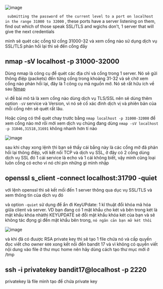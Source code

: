 ![image](https://github.com/user-attachments/assets/42c54e91-bb04-4162-bf02-5c47260972d3)

` submitting the password of the current level to a port on localhost in the range 31000 to 32000` , these ports have a server listening on them, find out which of those speak SSL/TLS and  wgichs don't, 1 server that will give the next credentials 

mình sẽ quét các cổng từ cổng 31000-32  và xem cổng nào sử dụng dịch vụ SSL/TLS phản hồi lại thì sẽ đến cổng đấy 

## nmap -sV localhost -p 31000-32000

Dùng nmap là công cụ để quét các địa chỉ và cổng trong 1 server. Nó sẽ gửi thông điệp (packets) đến từng cổng trong khoảng 31-32 và sẽ chờ xem cổng nào phản hồi lại, đây là 1 công cụ mã nguồn mở. Nó sẽ rất hữu ích về sau [Nmap](https://www.freecodecamp.org/news/what-is-nmap-and-how-to-use-it-a-tutorial-for-the-greatest-scanning-tool-of-all-time/)

vì đề bài mô tả là xem cổng nào dùng dịch vụ TLS/SSL nên sẽ dùng thêm option `-sV` service và Version, vì nó sẽ cố xác đinh dịch vị và phiên bản của mỗi cổng nên sẽ quét rất lâu.

Hoặc cũng có thể quét chay trước bằng `nmap localhost -p 31000-32000` để xem cổng nào mở rồi mới xem dịch vụ chúng đang dùng `nmap -sV localhost -p 31046,31518,31691` không nhanh hơn tí nào

![image](https://github.com/user-attachments/assets/98c39175-5c92-48fd-948b-994b6c9192fe)

sau khi chạy xong lệnh thì bạn sẽ thấy cái bẳng này là các cổng mở đã phản hồi lại thông điệp, với kết nối TCP và dịch vụ SSL, ở đây có 2 cổng dùng dịch vụ SSL đó 1 cái service là echo và 1 cái không biết, vậy mình cũng loại luôn cổng có echo vì nó chỉ pin những gì mình nhập

 
## openssl s_client -connect localhost:31790 -quiet

với lệnh openssl thì sẽ kết mối đến 1 server thông qua dục vụ SSL/TLS và xem thông tin của dịch vụ đó

và option `-quiet` sử dụng để ẩn đi KeyUPdate: 1 kĩ thuật đổi khóa mã hóa giữa client và server. VD bạn đang có 1 mật khẩu cho két và bên trong két là mật khẩu khóa nhàthì KEYUPDATE sẽ đổi mật khẩu khóa két của bạn và sẽ không tác đọng gì đến mật khẩu bên trong, `nó ngăn cản bạn mở két thôi` 

![image](https://github.com/user-attachments/assets/5165587b-9127-43f6-88b2-ed668bc1038b)

và khi đã có đuược RSA private key thì sẽ tạo 1 file chứa nó và cấp quyền đọc viết cho owner `600` xong kết nối đến bandit 17  và vì không có quyền viết nội dung vào file ở thư mục home nên hãy dùng cách tạo thư mục mới ở /tmp

##  ssh -i privatekey bandit17@localhost -p 2220 

privatekey là file mình tạo để chứa private key 
